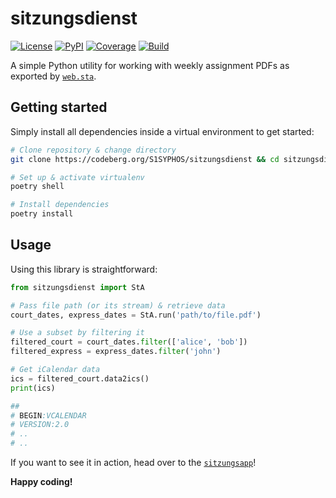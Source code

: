 # sitzungsdienst
[![License](https://badgen.net/badge/license/GPL/blue)](https://codeberg.org/S1SYPHOS/sitzungsdienst/src/branch/main/LICENSE) [![PyPI](https://badgen.net/pypi/v/sitzungsdienst)](https://pypi.org/project/sitzungsdienst) [![Coverage](https://badgen.net/badge/coverage/100/cyan)](https://codeberg.org/S1SYPHOS/sitzungsdienst/src/branch/main/COVERAGE) [![Build](https://ci.codeberg.org/api/badges/S1SYPHOS/sitzungsdienst/status.svg)](https://codeberg.org/S1SYPHOS/sitzungsdienst/issues)

A simple Python utility for working with weekly assignment PDFs as exported by [`web.sta`](https://www.dvhaus.de/leistungen/web.sta).


## Getting started

Simply install all dependencies inside a virtual environment to get started:

```bash
# Clone repository & change directory
git clone https://codeberg.org/S1SYPHOS/sitzungsdienst && cd sitzungsdienst

# Set up & activate virtualenv
poetry shell

# Install dependencies
poetry install
```


## Usage

Using this library is straightforward:

```python
from sitzungsdienst import StA

# Pass file path (or its stream) & retrieve data
court_dates, express_dates = StA.run('path/to/file.pdf')

# Use a subset by filtering it
filtered_court = court_dates.filter(['alice', 'bob'])
filtered_express = express_dates.filter('john')

# Get iCalendar data
ics = filtered_court.data2ics()
print(ics)

##
# BEGIN:VCALENDAR
# VERSION:2.0
# ..
# ..
```

If you want to see it in action, head over to the [`sitzungsapp`](https://codeberg.org/S1SYPHOS/sitzungsapp)!


**Happy coding!**
